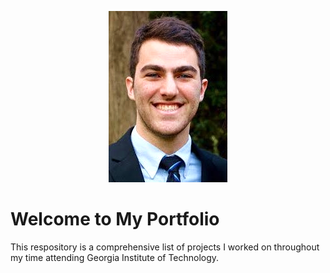 <p align="center">
  <img src="Pro pic.png" />
</p>

# Welcome to My Portfolio

This respository is a comprehensive list of projects I worked on throughout my time attending Georgia Institute of Technology. 
